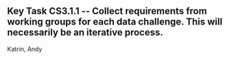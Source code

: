 ## Key Task CS3.1.1 -- Collect requirements from working groups for each data challenge. This will necessarily be an iterative process.
Katrin, Andy
